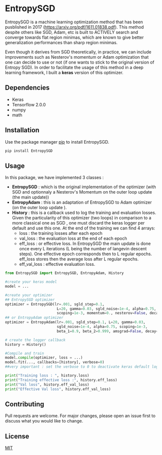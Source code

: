# EntropySGD

EntropySGD is a machine learning optimization method that has been pusblished in 2017 (https://arxiv.org/pdf/1611.01838.pdf). This method despite others like SGD, Adam, etc is built to ACTIVELY  search and converge towards flat region minimas, which are known to give better generalization performances than sharp region minimas.

Even though it derives from SGD theoretically, in practice, we can include improvements such as Nesterov's momentum or Adam optimization that one can decide to use or not (if one wants to stick to the original version of Entropy SGD).
In order to facilitate the usage of this method in a deep learning framework, I built a **keras** version of this optimizer.

## Dependencies

- Keras
- Tensorflow 2.0.0
- numpy
- math

## Installation

Use the package manager [pip](https://pip.pypa.io/en/stable/) to install EntropySGD.

```bash
pip install EntropySGD
```

## Usage
In this package, we have implemented 3 classes :
- **EntropySGD** : which is the original implementation of the optimizer (with SGD and optionnaly a  Nesterov's Momentum on the outer loop update (the main update))
- **EntropyAdam** : this is an adaptation of EntropySGD to Adam optimizer (on the outer loop update ).
- **History** : this is a callback used to log the training and evaluation losses. Given the particularity of this optimizer (two loops) in comparison to a more classical one as SGD , one must discard the keras logger per default and use this one. At the end of the training we can find 4 arrays:
    - loss : the training losses after each epoch
    - val_loss : the evaluation loss at the end of each epoch
    - eff_loss : or effective loss. In EntropySGD the main update is done once every L iterations (L being the number of langevin descent steps). One effective epoch corresponds then to L regular epochs. eff_loss stores then the average loss after L regular epochs.
    - eff_val_loss : effective evaluation loss.
```python
from EntropySGD import EntropySGD, EntropyAdam, History

#create your keras model
model = ...

#create your optimizer
## EntropySGD optimizer
optimizer = EntropySGD(lr=.001, sgld_step=0.1, 
                        L=20, gamma=0.03, sgld_noise=1e-4, alpha=0.75, 
                        scoping=1e-3, momentum=0., nesterov=False, decay=.0)
## or EntropyAdam optimizer
optimizer = EntropyAdam(lr=.001, sgld_step=0.1, L=20, gamma=0.03, 
                        sgld_noise=1e-4, alpha=0.75, scoping=1e-3, 
                        beta_1=0.9, beta_2=0.999, amsgrad=False, decay=0.)

# create the logger callback
history = History()

#Compile and train
model.compile(optimizer, loss = ...)
model.fit(..., callbacks=[history], verbose=0)
##very important : set the verbose to 0 to deactivate keras default logger.

print("Training loss : ", history.loss)
print("Training effective loss :", history.eff_loss)
print("Val loss", history.eff_val_loss)
print("Effective Val loss", history.eff_val_loss)
```

## Contributing
Pull requests are welcome. For major changes, please open an issue first to discuss what you would like to change.

## License
[MIT](https://choosealicense.com/licenses/mit/)